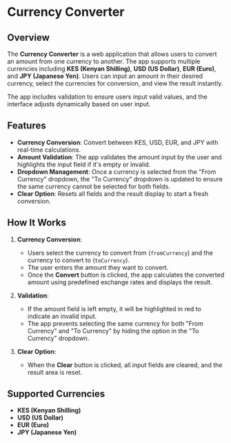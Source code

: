# Currency Converter

## Overview

The **Currency Converter** is a web application that allows users to convert an amount from one currency to another. The app supports multiple currencies including **KES (Kenyan Shilling)**, **USD (US Dollar)**, **EUR (Euro)**, and **JPY (Japanese Yen)**. Users can input an amount in their desired currency, select the currencies for conversion, and view the result instantly.

The app includes validation to ensure users input valid values, and the interface adjusts dynamically based on user input.

## Features

- **Currency Conversion**: Convert between KES, USD, EUR, and JPY with real-time calculations.
- **Amount Validation**: The app validates the amount input by the user and highlights the input field if it's empty or invalid.
- **Dropdown Management**: Once a currency is selected from the "From Currency" dropdown, the "To Currency" dropdown is updated to ensure the same currency cannot be selected for both fields.
- **Clear Option**: Resets all fields and the result display to start a fresh conversion.

## How It Works

1. **Currency Conversion**: 
   - Users select the currency to convert from (`fromCurrency`) and the currency to convert to (`toCurrency`).
   - The user enters the amount they want to convert.
   - Once the **Convert** button is clicked, the app calculates the converted amount using predefined exchange rates and displays the result.
  
2. **Validation**: 
   - If the amount field is left empty, it will be highlighted in red to indicate an invalid input.
   - The app prevents selecting the same currency for both "From Currency" and "To Currency" by hiding the option in the "To Currency" dropdown.
  
3. **Clear Option**: 
   - When the **Clear** button is clicked, all input fields are cleared, and the result area is reset.

## Supported Currencies

- **KES (Kenyan Shilling)**
- **USD (US Dollar)**
- **EUR (Euro)**
- **JPY (Japanese Yen)**

